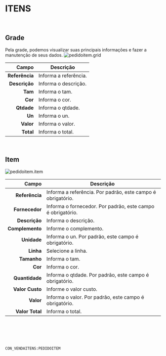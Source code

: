 # ITENS
<br>

## Grade
Pela grade, podemos visualizar suas principais informações e fazer a manutenção de seus dados.
![pedidoitem.grid](https://raw.githubusercontent.com/netforcews/docs-siscom/master/geral/imagens/pedidoitem.grid.png)

Campo | Descrição
--:|---
**Referência** | Informa a referência.
**Descrição** | Informa o descrição.
**Tam** | Informa o tam.
**Cor** | Informa o cor.
**Qtdade** | Informa o qtdade.
**Un** | Informa o un.
**Valor** | Informa o valor.
**Total** | Informa o total.
<br>

## Item
![pedidoitem.item](https://raw.githubusercontent.com/netforcews/docs-siscom/master/geral/imagens/pedidoitem.item.png)

Campo | Descrição
--:|---
**Referência** | Informa a referência. Por padrão, este campo é obrigatório.
**Fornecedor** | Informa o fornecedor. Por padrão, este campo é obrigatório.
**Descrição** | Informa o descrição.
**Complemento** | Informe o complemento.
**Unidade** | Informa o un. Por padrão, este campo é obrigatório.
**Linha** | Selecione a linha.
**Tamanho** | Informa o tam.
**Cor** | Informa o cor.
**Quantidade** | Informa o qtdade. Por padrão, este campo é obrigatório.
**Valor Custo** | Informe o valor custo.
**Valor** | Informa o valor. Por padrão, este campo é obrigatório.
**Valor Total** | Informa o total.
<br>
<br>
<br>
<br>

```CON_VENDAITENS:PEDIDOITEM```
